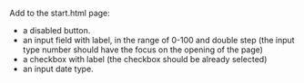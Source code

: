 Add to the start.html page:
* a disabled button.
* an input field with label, in the range of 0-100 and double step (the input type number should have the focus on the opening of the page)
* a checkbox with label (the checkbox should be already selected)
* an input date type.